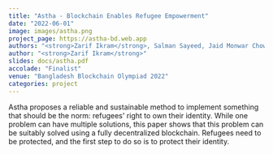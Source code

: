 ```yaml
---
title: "Astha - Blockchain Enables Refugee Empowerment"
date: "2022-06-01"
image: images/astha.png
project_page: https://astha-bd.web.app
authors: "<strong>Zarif Ikram</strong>, Salman Sayeed, Jaid Monwar Chowdhury, Kazi Reyazul Islam"
author: "<strong>Zarif Ikram</strong>"
slides: docs/astha.pdf
accolade: "Finalist"
venue: "Bangladesh Blockchain Olympiad 2022"
categories: project
---
```


Astha proposes a reliable and sustainable method to implement something that should be the norm: refugees' right to own their identity. While one problem can have multiple solutions, this paper shows that this problem can be suitably solved using a fully decentralized blockchain. Refugees need to be protected, and the first step to do so is to protect their identity.




